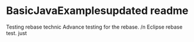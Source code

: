 # BasicJavaExamplesupdated readme
Testing rebase technic
Advance testing for the rebase.
/n Eclipse rebase test.
just
